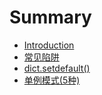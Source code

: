 # Summary

* [Introduction](README.md)
* [常见陷阱](chapter1.md)
* [dict.setdefault\(\)](dictsetdefault.md)
* [单例模式\(5种\)](dan-li-mo-shi.md)

